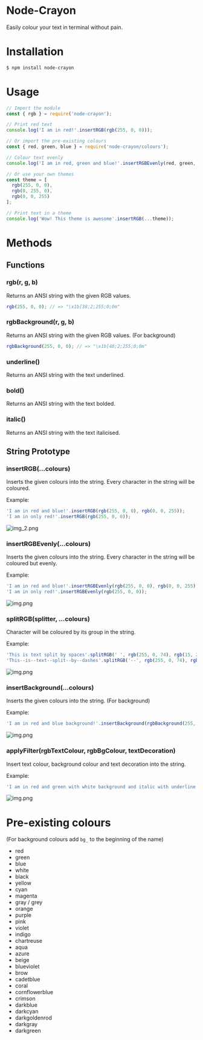 # Node-Crayon

Easily colour your text in terminal without pain.

# Installation

```bash
$ npm install node-crayon
```

# Usage

```javascript
// Import the module
const { rgb } = require('node-crayon');

// Print red text
console.log('I am in red!'.insertRGB(rgb(255, 0, 0)));

// Or import the pre-existing colours
const { red, green, blue } = require('node-crayon/colours');

// Colour text evenly 
console.log('I am in red, green and blue!'.insertRGBEvenly(red, green, blue));

// Or use your own themes
const theme = [
  rgb(255, 0, 0),
  rgb(0, 255, 0),
  rgb(0, 0, 255)
];

// Print text in a theme
console.log('Wow! This theme is awesome'.insertRGB(...theme));
```

# Methods

## Functions

### rgb(r, g, b)

Returns an ANSI string with the given RGB values.

````javascript
rgb(255, 0, 0); // => "\x1b[38;2;255;0;0m"
````

### rgbBackground(r, g, b)

Returns an ANSI string with the given RGB values. (For background)

````javascript
rgbBackground(255, 0, 0); // => "\x1b[48;2;255;0;0m"
````

### underline()

Returns an ANSI string with the text underlined.

### bold()

Returns an ANSI string with the text bolded.

### italic()

Returns an ANSI string with the text italicised.

## String Prototype

### insertRGB(...colours)

Inserts the given colours into the string. Every character in the string will be coloured.

Example:

```javascript
'I am in red and blue!'.insertRGB(rgb(255, 0, 0), rgb(0, 0, 255));
'I am in only red!'.insertRGB(rgb(255, 0, 0));
```

![img_2.png](https://i.ibb.co/k8SVhjc/img-2.png)

### insertRGBEvenly(...colours)

Inserts the given colours into the string. Every character in the string will be coloured but evenly.

Example:

```javascript
'I am in red and blue!'.insertRGBEvenly(rgb(255, 0, 0), rgb(0, 0, 255));
'I am in only red!'.insertRGBEvenly(rgb(255, 0, 0));
```

![img.png](https://i.ibb.co/z8BDB7m/img.png)

### splitRGB(splitter, ...colours)

Character will be coloured by its group in the string.

Example:

```javascript
'This is text split by spaces'.splitRGB(' ', rgb(255, 0, 74), rgb(15, 222, 145));
'This--is--text--split--by--dashes'.splitRGB('--', rgb(255, 0, 74), rgb(15, 222, 145));
```

![img.png](https://i.ibb.co/4mc6Jsf/img-3.png)

### insertBackground(...colours)

Inserts the given colours into the string. (For background)

Example:

```javascript
'I am in red and blue background!'.insertBackground(rgbBackground(255, 0, 0), rgbBackground(0, 0, 255));
```

![img.png](https://i.ibb.co/5FBtPCV/Screenshot-26.png)

### applyFilter(rgbTextColour, rgbBgColour, textDecoration)

Insert text colour, background colour and text decoration into the string.

Example:

```javascript
'I am in red and green with white background and italic with underline!'.applyFilter([rgb(255, 0, 0), rgb(0, 255, 0)], rgbBackground(255, 255, 255), [underline(), italic()]);
```

![img.png](https://i.ibb.co/rx4tQXV/Screenshot-25.png)

# Pre-existing colours

(For background colours add `bg_` to the beginning of the name)

- red
- green
- blue
- white
- black
- yellow
- cyan
- magenta
- gray / grey
- orange
- purple
- pink
- violet
- indigo
- chartreuse
- aqua
- azure
- beige
- blueviolet
- brow
- cadetblue
- coral
- cornflowerblue
- crimson
- darkblue
- darkcyan
- darkgoldenrod
- darkgray
- darkgreen